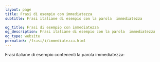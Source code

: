 ```yaml
---
layout: page
title: Frasi di esempio con immediatezza 
subtitle: Frasi italiane di esempio con la parola  immediatezza

og_title: Frasi di esempio con immediatezza 
og_description: Frasi italiane di esempio con la parola  immediatezza
og_type: website
permalink: /frasi/i/immediatezza.html
---
```


Frasi italiane di esempio contenenti la parola immediatezza:


